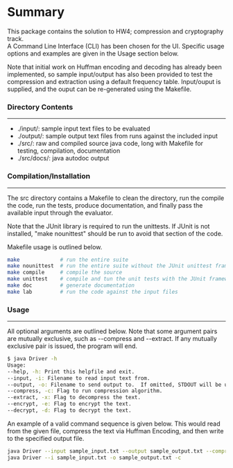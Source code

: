 # Summary
This package contains the solution to HW4; compression and cryptography track.  
A Command Line Interface (CLI) has been chosen for the UI.  Specific usage options
and examples are given in the Usage section below.

Note that initial work on Huffman encoding and decoding has already been
implemented, so sample input/output has also been provided to test the compression
and extraction using a default frequency table.  Input/ouput is supplied, and
the ouput can be re-generated using the Makefile.


### Directory Contents  
------------------
*  ./input/: sample input text files to be evaluated
*  ./output/: sample output text files from runs against the included input
*  ./src/: raw and compiled source java code, long with Makefile for testing, compilation, documentation
*  ./src/docs/: java autodoc output

### Compilation/Installation
------------------------
The src directory contains a Makefile to clean the directory, run the compile the code, run the tests, produce documentation, and finally pass the available input through the evaluator.

Note that the JUnit library is required to run the unittests.  If JUnit is not installed, "make nounittest" should be run to avoid that section of the code.

Makefile usage is outlined below.
```bash
make             # run the entire suite
make nounittest  # run the entire suite without the JUnit unittest framework
make compile     # compile the source
make unittest    # compile and tun the unit tests with the JUnit framework
make doc         # generate documentation
make lab         # run the code against the input files
```

### Usage
---------

All optional arguments are outlined below.  Note that some argument pairs are
mutually exclusive, such as --compress and --extract.  If any mutually exclusive
pair is issued, the program will end.  

```bash
$ java Driver -h
Usage:
--help, -h: Print this helpfile and exit.
--input, -i: Filename to read input text from.
--output, -o: Filename to send output to.  If omitted, STDOUT will be used.
--compress, -c: Flag to run compression algorithm.
--extract, -x: Flag to decompress the text.
--encrypt, -e: Flag to encrypt the text.
--decrypt, -d: Flag to decrypt the text.
```

An example of a valid command sequence is given below.  This would read from
the given file, compress the text via Huffman Encoding, and then write to the
specified output file.
```bash
java Driver --input sample_input.txt --output sample_output.txt --compress
java Driver --i sample_input.txt -o sample_output.txt -c
```
